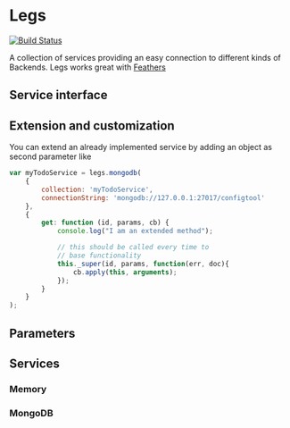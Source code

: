 # Legs

[![Build Status](https://travis-ci.org/feathersjs/legs.png?branch=master)](https://travis-ci.org/feathersjs/legs)

A collection of services providing an easy connection to different kinds of Backends.
Legs works great with [Feathers](https://github.com/feathersjs/feathers)

## Service interface

## Extension and customization

You can extend an already implemented service by adding an object as second parameter like

```javascript
var myTodoService = legs.mongodb(
    {
        collection: 'myTodoService',
        connectionString: 'mongodb://127.0.0.1:27017/configtool'
    },
    {
        get: function (id, params, cb) {
            console.log("I am an extended method");

            // this should be called every time to
            // base functionality
            this._super(id, params, function(err, doc){
                cb.apply(this, arguments);
            });
        }
    }
);
```

## Parameters

## Services

### Memory

### MongoDB
